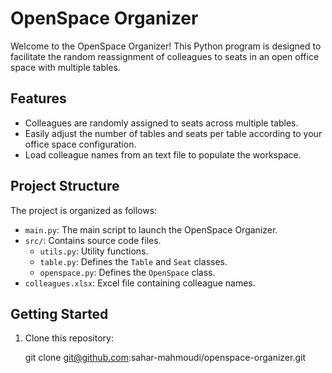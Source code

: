 # OpenSpace Organizer

Welcome to the OpenSpace Organizer! This Python program is designed to facilitate the random reassignment of colleagues to seats in an open office space with multiple tables.

## Features

- Colleagues are randomly assigned to seats across multiple tables.
- Easily adjust the number of tables and seats per table according to your office space configuration.
- Load colleague names from an text file to populate the workspace.

## Project Structure

The project is organized as follows:

- `main.py`: The main script to launch the OpenSpace Organizer.
- `src/`: Contains source code files.
  - `utils.py`: Utility functions.
  - `table.py`: Defines the `Table` and `Seat` classes.
  - `openspace.py`: Defines the `OpenSpace` class.
- `colleagues.xlsx`: Excel file containing colleague names.

## Getting Started

1. Clone this repository:

   git clone git@github.com:sahar-mahmoudi/openspace-organizer.git